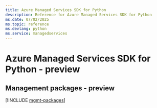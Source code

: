 ```yaml
---
title: Azure Managed Services SDK for Python
description: Reference for Azure Managed Services SDK for Python
ms.date: 07/02/2025
ms.topic: reference
ms.devlang: python
ms.service: managedservices
---
```

# Azure Managed Services SDK for Python - preview

## Management packages - preview
[!INCLUDE [mgmt-packages](managed-services-mgmt-index.md)]
